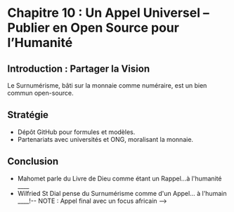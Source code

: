 
# Chapitre 10 : Un Appel Universel – Publier en Open Source pour l’Humanité

## Introduction : Partager la Vision

Le Surnumérisme, bâti sur la monnaie comme numéraire, est un bien commun open-source. <!-- NOTE : Ajouter un appel à la communauté africaine -->

## Stratégie

- Dépôt GitHub pour formules et modèles.  
- Partenariats avec universités et ONG, moralisant la monnaie. <!-- NOTE : Partenariat avec universités africaines, ex. : Lagos ou Dakar -->

## Conclusion

  - Mahomet parle du Livre de Dieu comme étant un Rappel...à l'humanité ____  
  - Wilfried St Dial pense du Surnumérisme comme d'un Appel... à l'humain ____!-- NOTE : Appel final avec un focus africain -->